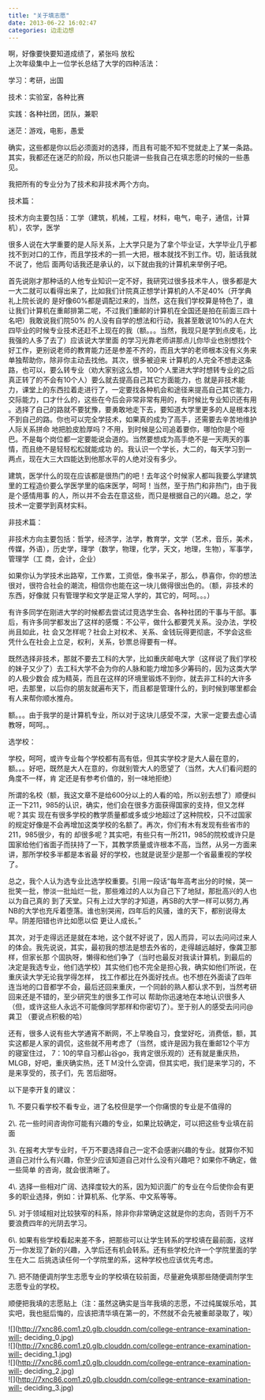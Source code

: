 ```yaml
---
title: "关于填志愿"
date: 2013-06-22 16:02:47
categories: 边走边想
---
```

啊，好像要快要知道成绩了，紧张吗 放松  
上次年级集中上一位学长总结了大学的四种活法：

学习：考研，出国

技术：实验室，各种比赛

实践：各种社团，团队，兼职

迷茫：游戏，电影，愚爱

确实，这些都是你以后必须面对的选择，而且有可能不知不觉就走上了某一条路。其实，我都还在迷茫的阶段，所以也只能讲一些我自己在填志愿的时候的一些愚见。

我把所有的专业分为了技术和非技术两个方向。

技术篇：

技术方向主要包括：工学（建筑，机械，工程，材料，电气，电子，通信，计算机），农学，医学

很多人说在大学重要的是人际关系，上大学只是为了拿个毕业证，大学毕业几乎都找不到对口的工作，而且学技术的一抓一大把，根本就找不到工作。切，脏话我就不说了，他后
面两句话我还是承认的，以下就由我的计算机来举例子吧。

首先说刚才那种话的人他专业知识一定不好，我研究过很多技术牛人，很多都是大一大二就可以看得出来了，比如我们计院真正想学计算机的人不足40\%（开学典礼上院长说的
是好像60\%都是调配过来的，当然，这在我们学校算是特色了，谁让我们计算机在重邮排第二呢，不过我们重邮的计算机在全国还是拍在前面三四十名吧）我敢说我们院50\%
的人没有自学的想法和行动，我甚至敢说10\%的人在大四毕业的时候专业技术还赶不上现在的我（额。。。当然，我现只是学到点皮毛，比我强的人多了去了）应该说大学里面
的学习光靠老师讲那点儿你毕业也别想找个好工作，更别说老师的教育能力还是参差不齐的，而且大学的老师根本没有义务来单独帮助你，除非你主动去找他。其次，很多被迫来
计算机的人完全不想走这条路，也可以，要么转专业（劝大家别这么想，100个人里进大学时想转专业的之后真正转了的不会有10个人）要么就去提高自己其它方面能力，也
就是非技术能力，课堂上的东西拉着走进行了，一定要找各种机会和途径来提高自己其它能力，交际能力，口才什么的，这些在今后会非常非常有用的，有时候比专业知识还有用
。选择了自己的路就不要犹豫，要勇敢地走下去，要知道大学里更多的人是根本找不到自己的路。你也可以完全学技术，如果真的成为了高手，还需要去辛苦地维护人际关系拼命
地把脸皮脸厚吗？不用，到时候是公司追着要你，哪怕你是个哑巴。不是每个岗位都一定要能说会道的。当然要想成为高手绝不是一天两天的事情，而且绝不是轻轻松松就能成功
的。我认识一个学长，大二的，每天学习到一两点，现在大三大四能达到他那水平的人绝对没有多少。

建筑，医学什么的现在应该都是很热门的吧！去年这个时候家人都叫我要么学建筑里的工程造价要么学医学里的临床医学，呵呵！当然，至于热门和非热门，由于我是个感情用事
的人，所以并不会去在意这些，而只是根据自己的兴趣。总之，学技术一定要学到真材实料。

非技术篇：

非技术方向主要包括：哲学，经济学，法学，教育学，文学（艺术，音乐，美术，传媒，外语），历史学，理学（数学，物理，化学，天文，地理，生物），军事学，管理学（工
商，会计，企业）

如果你认为学技术出路窄，工作累，工资低，像书呆子，那么，恭喜你，你的想法很对，很符合社会的潮流，相信你也能在这一块儿做得很出色的。（额，非技术的东西，好像就
只有管理学和文学是正常人学的，其它的，呵呵。。。）

有许多同学在刚进大学的时候都去尝试过竞选学生会、各种社团的干事与干部。事后，有许多同学都发出了这样的感慨：不公平，做什么都要凭关系。没办法，学校尚且如此，社
会又怎样呢？社会上对权术、关系、金钱玩得更彻底，不学会这些凭什么在社会上立足，权利，关系，钞票总得要有一样。

既然选择非技术，那就不要去工科的大学，比如重庆邮电大学（这样说了我们学校的妹子又少了）去工科大学不会为你的人脉和能力增加多少筹码的，因为这类大学的人极少数会
成为精英，而且在这样的环境里锻炼不到你，就去非工科的大许多吧，去那里，以后你的朋友就遍布天下，而且都是管理什么的，到时候到哪里都会有人来帮你顺水推舟。

额。。。由于我学的是计算机专业，所以对于这块儿感受不深，大家一定要去虚心请教呀，呵呵。。

选学校：

学校，呵呵，或许专业每个学校都有高有低，但其实学校才是大人最在意的，额。。。好吧，既然是大人在意的，你就别管大人的愿望了（当然，大人们看问题的角度不一样，肯
定还是有参考价值的，别一味地拒绝）

所谓的名校（额，我这文章不是给600分以上的人看的哈，所以别去想了）顺便纠正一下211，985的认识，确实，他们会在很多方面获得国家的支持，但又怎样呢？其实
现在有很多学校的教学质量都或多或少地超过了这种院校，只不过国家的规定好像是不会再增加这类学校的名额了。再次，你们有木有发现有些省市的211，985很少，有的
却很多呢？其实吧，有些只有一所211，985的院校或许只是国家给他们省面子而扶持了一下，其教学质量或许根本不高，当然，从另一方面来讲，那所学校多半都是本省最
好的学校，也就是说至少是那一个省最重视的学校了。

总之，我个人认为选专业比选学校重要。引用一段话“每年高考出分的时候，哭一批笑一批，惨淡一批灿烂一批，那些难过的人以为自己下了地狱，那批高兴的人也以为自己真的
到了天堂。只有上过大学的才知道，再SB的大学一样可以努力,再NB的大学也充斥着堕落。谁也别哭闹，四年后的风骚，谁的天下，都别说得太早。阴差阳错也许比如愿以偿
更让人成长。”

其次，对于走得远还是就在本地，这个就不好说了，因人而异，可以去问问过来人的体会。我先说说，其实，最初我的想法是想去外省的，走得越远越好，像龚卫那样，但家长那
个固执呀，懒得和他们争了（当时也最反对我读计算机，到最后的决定是我选专业，他们选学校）其实他们也不完全是担心我，确实如他们所说，在重庆读大学无论我学得怎样，
找工作都比在外面好找点。也不想在外面读了四年连当地的口音都学不会，最后还回来重庆，一个同龄的熟人都认求不到，当然考研回来还是不错的，至少研究生的很多工作可以
帮助你迅速地在本地认识很多人（但，或许这些人永远不可能像同学那样和你密切了）。至于别人的感受去问问@龚卫 （要说点积极的哈）

还有，很多人说有些大学通宵不断网，不上早晚自习，食堂好吃，消费低，额，其实这都是人家的调侃，这些就不用考虑了（当然，或许是因为我在重邮12个平方的寝室住过，
7：10的早自习都山谷go，我肯定很乐观的）还有就是重庆热，MLGB，好吧，重庆确实热，还ＴＭ没什么空调，但其实吧，我们是来学习的，不是来享受的，孩子们，先
苦后甜呀。

以下是李开复的建议：

1\\. 不要只看学校不看专业，进了名校但是学一个你痛恨的专业是不值得的

2\\. 花一些时间咨询你可能有兴趣的专业，如果比较确定，可以把这些专业填在前面

3\\. 在报考大学专业时，千万不要选择自己一定不会感谢兴趣的专业。就算你不知道自己对什么有兴趣，你至少应该知道自己对什么没有兴趣吧？如果你不确定，做一些简单
的咨询，就会很清晰了。

4\\. 选择一些相对广阔、选择度较大的系，因为知识面广的专业在今后使你会有更多的职业选择，例如：计算机系、化学系、中文系等等。

5\\. 对于领域相对比较狭窄的科系，除非你非常确定这就是你的志向，否则千万不要浪费四年的光阴去学习。

6\\. 如果有些学校看起来差不多，把那些可以让学生转系的学校填在最前面，这样万一你发现了新的兴趣，入学后还有机会转系。还有些学校允许一个学院里面的学生在大二
后挑选读任何一个学院里的系，这种学校也应该优先考虑。

7\\. 把不随便调剂学生志愿专业的学校填在较前面，尽量避免填那些随便调剂学生志愿专业的学校。

顺便把我填的志愿贴上（注：虽然这确实是当年我填的志愿，不过纯属娱乐哈，其实吧，我也挺后悔的，应该把清华填在第一的，不然就不会先被重邮录取了，唉）



![](http://7xnc86.com1.z0.glb.clouddn.com/college-entrance-examination-will-
deciding_0.jpg)  
![](http://7xnc86.com1.z0.glb.clouddn.com/college-entrance-examination-will-
deciding_1.jpg)  
![](http://7xnc86.com1.z0.glb.clouddn.com/college-entrance-examination-will-
deciding_2.jpg)  
![](http://7xnc86.com1.z0.glb.clouddn.com/college-entrance-examination-will-
deciding_3.jpg)  
